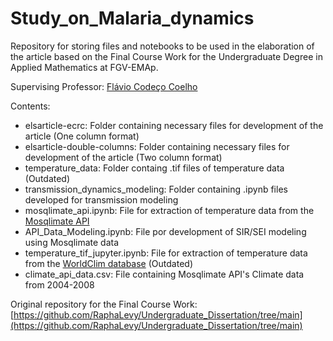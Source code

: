 # Study_on_Malaria_dynamics

Repository for storing files and notebooks to be used in the elaboration of the article based on the Final Course Work for the Undergraduate Degree in Applied Mathematics at FGV-EMAp.

Supervising Professor: [Flávio Codeço Coelho](https://emap.fgv.br/professores/flavio-codeco-coelho-0)

Contents:

+ elsarticle-ecrc: Folder containing necessary files for development of the article (One column format)
+ elsarticle-double-columns: Folder containing necessary files for development of the article (Two column format)
+ temperature_data: Folder containg .tif files of temperature data (Outdated)
+ transmission_dynamics_modeling: Folder containing .ipynb files developed for transmission modeling
+ mosqlimate_api.ipynb: File for extraction of temperature data from the [Mosqlimate API](https://api.mosqlimate.org/datastore/)
+ API_Data_Modeling.ipynb: File por development of SIR/SEI modeling using Mosqlimate data
+ temperature_tif_jupyter.ipynb: File for extraction of temperature data from the [WorldClim database](https://www.worldclim.org/data/monthlywth.html) (Outdated)
+ climate_api_data.csv: File containing Mosqlimate API's Climate data from 2004-2008

Original repository for the Final Course Work: [https://github.com/RaphaLevy/Undergraduate_Dissertation/tree/main](https://github.com/RaphaLevy/Undergraduate_Dissertation/tree/main)
